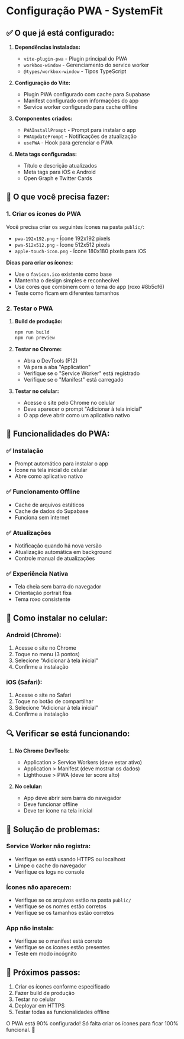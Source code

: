 # Configuração PWA - SystemFit

## ✅ O que já está configurado:

1. **Dependências instaladas:**
   - `vite-plugin-pwa` - Plugin principal do PWA
   - `workbox-window` - Gerenciamento do service worker
   - `@types/workbox-window` - Tipos TypeScript

2. **Configuração do Vite:**
   - Plugin PWA configurado com cache para Supabase
   - Manifest configurado com informações do app
   - Service worker configurado para cache offline

3. **Componentes criados:**
   - `PWAInstallPrompt` - Prompt para instalar o app
   - `PWAUpdatePrompt` - Notificações de atualização
   - `usePWA` - Hook para gerenciar o PWA

4. **Meta tags configuradas:**
   - Título e descrição atualizados
   - Meta tags para iOS e Android
   - Open Graph e Twitter Cards

## 🔧 O que você precisa fazer:

### 1. Criar os ícones do PWA

Você precisa criar os seguintes ícones na pasta `public/`:

- `pwa-192x192.png` - Ícone 192x192 pixels
- `pwa-512x512.png` - Ícone 512x512 pixels  
- `apple-touch-icon.png` - Ícone 180x180 pixels para iOS

**Dicas para criar os ícones:**
- Use o `favicon.ico` existente como base
- Mantenha o design simples e reconhecível
- Use cores que combinem com o tema do app (roxo #8b5cf6)
- Teste como ficam em diferentes tamanhos

### 2. Testar o PWA

1. **Build de produção:**
   ```bash
   npm run build
   npm run preview
   ```

2. **Testar no Chrome:**
   - Abra o DevTools (F12)
   - Vá para a aba "Application"
   - Verifique se o "Service Worker" está registrado
   - Verifique se o "Manifest" está carregado

3. **Testar no celular:**
   - Acesse o site pelo Chrome no celular
   - Deve aparecer o prompt "Adicionar à tela inicial"
   - O app deve abrir como um aplicativo nativo

## 🚀 Funcionalidades do PWA:

### ✅ Instalação
- Prompt automático para instalar o app
- Ícone na tela inicial do celular
- Abre como aplicativo nativo

### ✅ Funcionamento Offline
- Cache de arquivos estáticos
- Cache de dados do Supabase
- Funciona sem internet

### ✅ Atualizações
- Notificação quando há nova versão
- Atualização automática em background
- Controle manual de atualizações

### ✅ Experiência Nativa
- Tela cheia sem barra do navegador
- Orientação portrait fixa
- Tema roxo consistente

## 📱 Como instalar no celular:

### Android (Chrome):
1. Acesse o site no Chrome
2. Toque no menu (3 pontos)
3. Selecione "Adicionar à tela inicial"
4. Confirme a instalação

### iOS (Safari):
1. Acesse o site no Safari
2. Toque no botão de compartilhar
3. Selecione "Adicionar à tela inicial"
4. Confirme a instalação

## 🔍 Verificar se está funcionando:

1. **No Chrome DevTools:**
   - Application > Service Workers (deve estar ativo)
   - Application > Manifest (deve mostrar os dados)
   - Lighthouse > PWA (deve ter score alto)

2. **No celular:**
   - App deve abrir sem barra do navegador
   - Deve funcionar offline
   - Deve ter ícone na tela inicial

## 🐛 Solução de problemas:

### Service Worker não registra:
- Verifique se está usando HTTPS ou localhost
- Limpe o cache do navegador
- Verifique os logs no console

### Ícones não aparecem:
- Verifique se os arquivos estão na pasta `public/`
- Verifique se os nomes estão corretos
- Verifique se os tamanhos estão corretos

### App não instala:
- Verifique se o manifest está correto
- Verifique se os ícones estão presentes
- Teste em modo incógnito

## 📝 Próximos passos:

1. Criar os ícones conforme especificado
2. Fazer build de produção
3. Testar no celular
4. Deployar em HTTPS
5. Testar todas as funcionalidades offline

O PWA está 90% configurado! Só falta criar os ícones para ficar 100% funcional. 🎯 